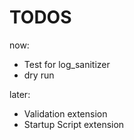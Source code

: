 TODOS
=====

now:

- Test for log_sanitizer
- dry run

later:

- Validation extension
- Startup Script extension
